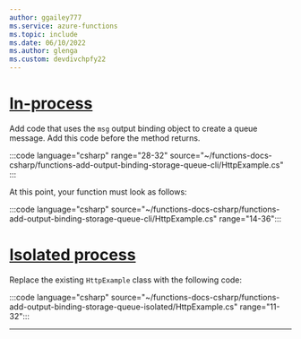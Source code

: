 ```yaml
---
author: ggailey777
ms.service: azure-functions
ms.topic: include
ms.date: 06/10/2022
ms.author: glenga
ms.custom: devdivchpfy22
---
```


# [In-process](#tab/in-process)

Add code that uses the `msg` output binding object to create a queue message. Add this code before the method returns.

:::code language="csharp" range="28-32" source="~/functions-docs-csharp/functions-add-output-binding-storage-queue-cli/HttpExample.cs" :::

At this point, your function must look as follows:

:::code language="csharp" source="~/functions-docs-csharp/functions-add-output-binding-storage-queue-cli/HttpExample.cs" range="14-36":::

# [Isolated process](#tab/isolated-process)

Replace the existing `HttpExample` class with the following code:

:::code language="csharp" source="~/functions-docs-csharp/functions-add-output-binding-storage-queue-isolated/HttpExample.cs" range="11-32":::

---